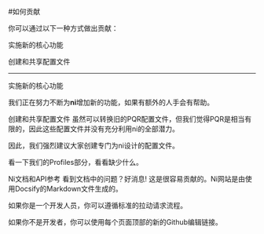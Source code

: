#如何贡献

你可以通过以下一种方式做出贡献：

实施新的核心功能

创建和共享配置文件

---

实施新的核心功能

我们正在努力不断为**ni**增加新的功能，如果有额外的人手会有帮助。

创建和共享配置文件
虽然可以转换旧的PQR配置文件，但我们觉得PQR是相当有限的，因此这些配置文件并没有充分利用ni的全部潜力。

因此，我们强烈建议大家创建专门为ni设计的配置文件。

看一下我们的Profiles部分，看看缺少什么。

Ni文档和API参考
看到文档中的问题？好消息! 这是很容易贡献的。Ni网站是由使用Docsify的Markdown文件生成的。

如果你是一个开发人员，你可以遵循标准的拉动请求流程。

如果你不是开发者，你可以使用每个页面顶部的新的Github编辑链接。

